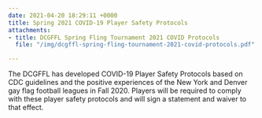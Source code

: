 ```yaml
---
date: 2021-04-20 18:29:11 +0000
title: Spring 2021 COVID-19 Player Safety Protocols
attachments:
- title: DCGFFL Spring Fling Tournament 2021 COVID Protocols
  file: "/img/dcgffl-spring-fling-tournament-2021-covid-protocols.pdf"

---
```

The DCGFFL has developed COVID-19 Player Safety Protocols based on CDC guidelines and the positive experiences of the New York and Denver gay flag football leagues in Fall 2020. Players will be required to comply with these player safety protocols and will sign a statement and waiver to that effect.